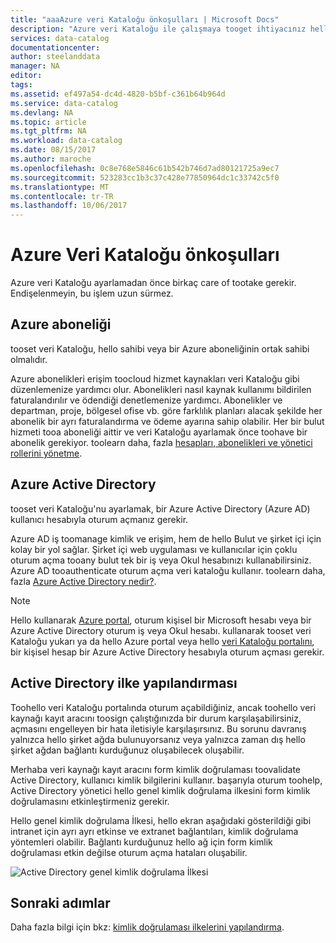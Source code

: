```yaml
---
title: "aaaAzure veri Kataloğu önkoşulları | Microsoft Docs"
description: "Azure veri Kataloğu ile çalışmaya tooget ihtiyacınız hello önkoşullar hakkında bilgi edinin."
services: data-catalog
documentationcenter: 
author: steelanddata
manager: NA
editor: 
tags: 
ms.assetid: ef497a54-dc4d-4820-b5bf-c361b64b964d
ms.service: data-catalog
ms.devlang: NA
ms.topic: article
ms.tgt_pltfrm: NA
ms.workload: data-catalog
ms.date: 08/15/2017
ms.author: maroche
ms.openlocfilehash: 0c8e768e5846c61b542b746d7ad80121725a9ec7
ms.sourcegitcommit: 523283cc1b3c37c428e77850964dc1c33742c5f0
ms.translationtype: MT
ms.contentlocale: tr-TR
ms.lasthandoff: 10/06/2017
---
```

# <a name="azure-data-catalog-prerequisites"></a>Azure Veri Kataloğu önkoşulları

Azure veri Kataloğu ayarlamadan önce birkaç care of tootake gerekir. Endişelenmeyin, bu işlem uzun sürmez.

## <a name="azure-subscription"></a>Azure aboneliği
tooset veri Kataloğu, hello sahibi veya bir Azure aboneliğinin ortak sahibi olmalıdır.

Azure abonelikleri erişim toocloud hizmet kaynakları veri Kataloğu gibi düzenlemenize yardımcı olur. Abonelikleri nasıl kaynak kullanımı bildirilen faturalandırılır ve ödendiği denetlemenize yardımcı. Abonelikler ve departman, proje, bölgesel ofise vb. göre farklılık planları alacak şekilde her abonelik bir ayrı faturalandırma ve ödeme ayarına sahip olabilir. Her bir bulut hizmeti tooa aboneliği aittir ve veri Kataloğu ayarlamak önce toohave bir abonelik gerekiyor. toolearn daha, fazla [hesapları, abonelikleri ve yönetici rollerini yönetme](../active-directory/active-directory-assign-admin-roles.md).

## <a name="azure-active-directory"></a>Azure Active Directory
tooset veri Kataloğu'nu ayarlamak, bir Azure Active Directory (Azure AD) kullanıcı hesabıyla oturum açmanız gerekir.

Azure AD iş toomanage kimlik ve erişim, hem de hello Bulut ve şirket içi için kolay bir yol sağlar. Şirket içi web uygulaması ve kullanıcılar için çoklu oturum açma tooany bulut tek bir iş veya Okul hesabınızı kullanabilirsiniz. Azure AD tooauthenticate oturum açma veri kataloğu kullanır. toolearn daha, fazla [Azure Active Directory nedir?](../active-directory/active-directory-whatis.md).

> [!NOTE]
> Hello kullanarak [Azure portal](http://portal.azure.com/), oturum kişisel bir Microsoft hesabı veya bir Azure Active Directory oturum iş veya Okul hesabı. kullanarak tooset veri Kataloğu yukarı ya da hello Azure portal veya hello [veri Kataloğu portalını](http://www.azuredatacatalog.com), bir kişisel hesap bir Azure Active Directory hesabıyla oturum açması gerekir.
>
>

## <a name="active-directory-policy-configuration"></a>Active Directory ilke yapılandırması
Toohello veri Kataloğu portalında oturum açabildiğiniz, ancak toohello veri kaynağı kayıt aracını toosign çalıştığınızda bir durum karşılaşabilirsiniz, açmasını engelleyen bir hata iletisiyle karşılaşırsınız. Bu sorunu davranış yalnızca hello şirket ağda bulunuyorsanız veya yalnızca zaman dış hello şirket ağdan bağlantı kurduğunuz oluşabilecek oluşabilir.

Merhaba veri kaynağı kayıt aracını form kimlik doğrulaması toovalidate Active Directory, kullanıcı kimlik bilgilerini kullanır. başarıyla oturum toohelp, Active Directory yönetici hello genel kimlik doğrulama ilkesini form kimlik doğrulamasını etkinleştirmeniz gerekir.

Hello genel kimlik doğrulama İlkesi, hello ekran aşağıdaki gösterildiği gibi intranet için ayrı ayrı etkinse ve extranet bağlantıları, kimlik doğrulama yöntemleri olabilir. Bağlantı kurduğunuz hello ağ için form kimlik doğrulaması etkin değilse oturum açma hataları oluşabilir.

 ![Active Directory genel kimlik doğrulama İlkesi](./media/data-catalog-prerequisites/global-auth-policy.png)

## <a name="next-steps"></a>Sonraki adımlar
Daha fazla bilgi için bkz: [kimlik doğrulaması ilkelerini yapılandırma](https://technet.microsoft.com/library/dn486781.aspx).
